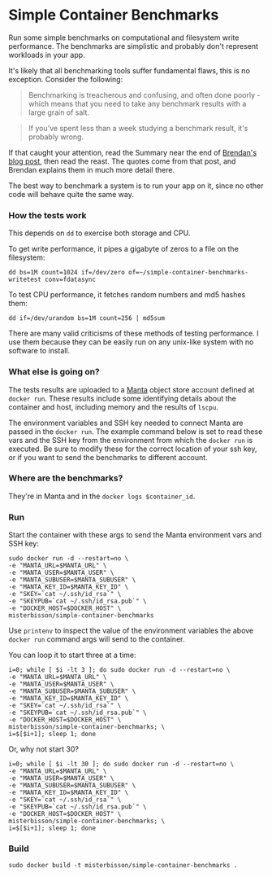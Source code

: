 # Simple Container Benchmarks

Run some simple benchmarks on computational and filesystem write performance. The benchmarks are simplistic and probably don't represent workloads in your app.

It's likely that all benchmarking tools suffer fundamental flaws, this is no exception. Consider the following:

> Benchmarking is treacherous and confusing, and often done poorly - which means that you need to take any benchmark results with a large grain of salt.

> If you've spent less than a week studying a benchmark result, it's probably wrong.

If that caught your attention, read the Summary near the end of [Brendan's blog post](http://www.brendangregg.com/ActiveBenchmarking/bonnie++.html#summary), then read the reast. The quotes come from that post, and Brendan explains them in much more detail there.

The best way to benchmark a system is to run your app on it, since no other code will behave quite the same way.

### How the tests work

This depends on `dd` to exercise both storage and CPU. 

To get write performance, it pipes a gigabyte of zeros to a file on the filesystem:

```
dd bs=1M count=1024 if=/dev/zero of=~/simple-container-benchmarks-writetest conv=fdatasync
```

To test CPU performance, it fetches random numbers and md5 hashes them:

```
dd if=/dev/urandom bs=1M count=256 | md5sum
```

There are many valid criticisms of these methods of testing performance. I use them because they can be easily run on any unix-like system with no software to install.

### What else is going on?

The tests results are uploaded to a [Manta](https://www.joyent.com/object-storage) object store account defined at `docker run`. These results include some identifying details about the container and host, including memory and the results of `lscpu`.

The environment variables and SSH key needed to connect Manta are passed in the `docker run`. The example command below is set to read these vars and the SSH key from the environment from which the `docker run` is executed. Be sure to modify these for the correct location of your ssh key, or if you want to send the benchmarks to different account.

### Where are the benchmarks?

They're in Manta and in the `docker logs $container_id`.

### Run

Start the container with these args to send the Manta environment vars and SSH key:

```
sudo docker run -d --restart=no \
-e "MANTA_URL=$MANTA_URL" \
-e "MANTA_USER=$MANTA_USER" \
-e "MANTA_SUBUSER=$MANTA_SUBUSER" \
-e "MANTA_KEY_ID=$MANTA_KEY_ID" \
-e "SKEY=`cat ~/.ssh/id_rsa`" \
-e "SKEYPUB=`cat ~/.ssh/id_rsa.pub`" \
-e "DOCKER_HOST=$DOCKER_HOST" \
misterbisson/simple-container-benchmarks
```

Use `printenv` to inspect the value of the environment variables the above `docker run` command args will send to the container.

You can loop it to start three at a time:

```
i=0; while [ $i -lt 3 ]; do sudo docker run -d --restart=no \
-e "MANTA_URL=$MANTA_URL" \
-e "MANTA_USER=$MANTA_USER" \
-e "MANTA_SUBUSER=$MANTA_SUBUSER" \
-e "MANTA_KEY_ID=$MANTA_KEY_ID" \
-e "SKEY=`cat ~/.ssh/id_rsa`" \
-e "SKEYPUB=`cat ~/.ssh/id_rsa.pub`" \
-e "DOCKER_HOST=$DOCKER_HOST" \
misterbisson/simple-container-benchmarks; \
i=$[$i+1]; sleep 1; done
```

Or, why not start 30?

```
i=0; while [ $i -lt 30 ]; do sudo docker run -d --restart=no \
-e "MANTA_URL=$MANTA_URL" \
-e "MANTA_USER=$MANTA_USER" \
-e "MANTA_SUBUSER=$MANTA_SUBUSER" \
-e "MANTA_KEY_ID=$MANTA_KEY_ID" \
-e "SKEY=`cat ~/.ssh/id_rsa`" \
-e "SKEYPUB=`cat ~/.ssh/id_rsa.pub`" \
-e "DOCKER_HOST=$DOCKER_HOST" \
misterbisson/simple-container-benchmarks; \
i=$[$i+1]; sleep 1; done
```

### Build

```
sudo docker build -t misterbisson/simple-container-benchmarks .
```
